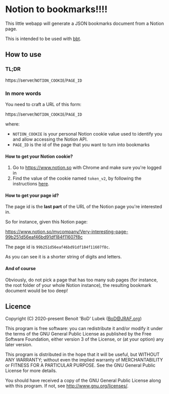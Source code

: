 # Notion to bookmarks!!!!

This little webapp will generate a JSON bookmarks document from a Notion page.

This is intended to be used with [bbt](https://github.com/BoD/bbt).

## How to use

### TL;DR
https://<span></span>server/`NOTION_COOKIE`/`PAGE_ID`

### In more words

You need to craft a URL of this form:

https://<span></span>server/`NOTION_COOKIE`/`PAGE_ID`

where:

- `NOTION_COOKIE` is your personal Notion cookie value used to
identify you and allow accessing the Notion API.
- `PAGE_ID` is the id of the page that you want to turn into bookmarks

#### How to get your Notion cookie?

1. Go to https://www.notion.so with Chrome and make sure you're logged in
2. Find the value of the cookie named `token_v2`, by following the
   instructions [here](https://developer.chrome.com/docs/devtools/storage/cookies/).

#### How to get your page id?
The page id is the **last part** of the URL of the Notion page you're interested in.

So for instance, given this Notion page:

https://www.notion.so/mycompany/Very-interesting-page-99b251d56eaf46bd91df184f11607f8c

The page id is `99b251d56eaf46bd91df184f11607f8c`.

As you can see it is a shorter string of digits and letters.

#### And of course
Obviously, do not pick a page that has too many sub pages (for instance, 
the root folder of your whole Notion instance), the resulting bookmark
document would be too deep!

## Licence

Copyright (C) 2020-present Benoit 'BoD' Lubek (BoD@JRAF.org)

This program is free software: you can redistribute it and/or modify it under the terms of the GNU General Public License as published by the Free Software Foundation, either version 3 of the License, or (at your option) any later version.

This program is distributed in the hope that it will be useful, but WITHOUT ANY WARRANTY; without even the implied warranty of MERCHANTABILITY or FITNESS FOR A PARTICULAR PURPOSE. See the GNU General Public License for more details.

You should have received a copy of the GNU General Public License along with this program. If not, see http://www.gnu.org/licenses/.
